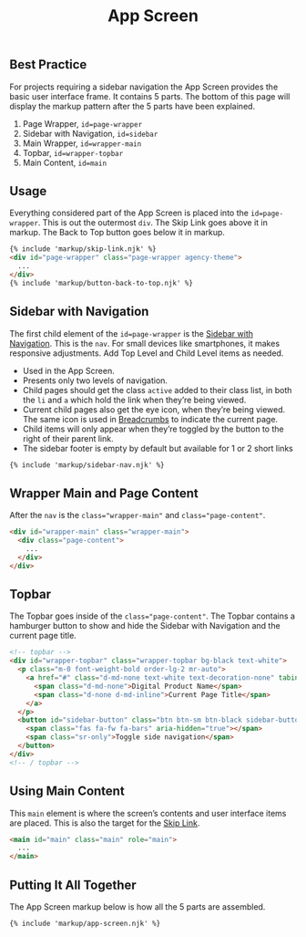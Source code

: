 ﻿---
title: App Screen
summary: The App Screen is the container for your digital product. 
tags: basic view, sidenav, topbar
layout: guide
eleventyNavigation:
  key: App Screen
  parent: Components
  order: 20
  excerpt: The App Screen is the container for your digital product. 
  img: /img/illustrations/illus-app-screen.svg
---

## Best Practice

For projects requiring a sidebar navigation the App Screen provides the basic user interface frame. It contains 5 parts. The bottom of this page will display the markup pattern after the 5 parts have been explained.

1. Page Wrapper, `id=page-wrapper`
1. Sidebar with Navigation, `id=sidebar`
1. Main Wrapper, `id=wrapper-main`
1. Topbar, `id=wrapper-topbar`
1. Main Content, `id=main`

## Usage

Everything considered part of the App Screen is placed into the `id=page-wrapper`. This is out the outermost `div`. The Skip Link goes above it in markup. The Back to Top button goes below it in markup.

```html
{% include 'markup/skip-link.njk' %}
<div id="page-wrapper" class="page-wrapper agency-theme">
  ...
</div>
{% include 'markup/button-back-to-top.njk' %}
```

## Sidebar with Navigation

The first child element of the `id=page-wrapper` is the [Sidebar with Navigation](/components/sidebar-nav/). This is the `nav`. For small devices like smartphones, it makes responsive adjustments. Add Top Level and Child Level items as needed.

- Used in the App Screen.
- Presents only two levels of navigation.
- Child pages should get the class `active` added to their class list, in both the `li` and `a` which hold the link when they’re being viewed.
- Current child pages also get the eye icon, <span class="fas fa-eye" aria-hidden="true"></span> when they’re being viewed. The same icon is used in [Breadcrumbs](/components/breadcrumbs) to indicate the current page.
- Child items will only appear when they’re toggled by the button to the right of their parent link.
- The sidebar footer is empty by default but available for 1 or 2 short links

```html
{% include 'markup/sidebar-nav.njk' %}
```

## Wrapper Main and Page Content

After the `nav` is the `class="wrapper-main"` and `class="page-content"`.

```html
<div id="wrapper-main" class="wrapper-main">
  <div class="page-content">
    ...
  </div>
</div>
```

## Topbar

The Topbar goes inside of the `class="page-content"`. The Topbar contains a hamburger button to show and hide the Sidebar with Navigation and the current page title.

```html
<!-- topbar -->
<div id="wrapper-topbar" class="wrapper-topbar bg-black text-white">
  <p class="m-0 font-weight-bold order-lg-2 mr-auto">
    <a href="#" class="d-md-none text-white text-decoration-none" tabindex="2">
      <span class="d-md-none">Digital Product Name</span>
      <span class="d-none d-md-inline">Current Page Title</span>
    </a>
  </p>
  <button id="sidebar-button" class="btn btn-sm btn-black sidebar-button" aria-haspop="true" aria-controls="sidebar" tabindex="3">
    <span class="fas fa-fw fa-bars" aria-hidden="true"></span>
    <span class="sr-only">Toggle side navigation</span>
  </button>
</div>
<!-- / topbar -->
```

## Using Main Content

This `main` element is where the screen’s contents and user interface items are placed. This is also the target for the [Skip Link](/accessibility/skip-link/).

```html
<main id="main" class="main" role="main">
  ... 
</main>
```

## Putting It All Together

The App Screen markup below is how all the 5 parts are assembled.

```html
{% include 'markup/app-screen.njk' %}
```
